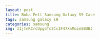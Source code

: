 ```yaml
---
layout: post
title: Boba Fett Samsung Galaxy S9 Case
tags: samsung galaxy s9
categories: samsung
img: 11jtnRCrcUpgoTc2Cc1F47XnMoimSBUBJ
---
```

